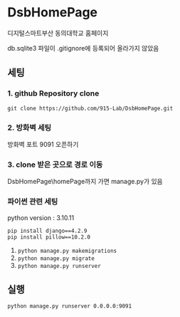 # DsbHomePage
디지털스마트부산 동의대학교 홈페이지

db.sqlite3 파일이 .gitignore에 등록되어 올라가지 않았음

## 세팅

### 1. github Repository clone
```git clone https://github.com/915-Lab/DsbHomePage.git```

### 2. 방화벽 세팅
방화벽 포트 9091 오픈하기

### 3. clone 받은 곳으로 경로 이동
DsbHomePage\homePage까지 가면 manage.py가 있음

### 파이썬 관련 세팅
python version : 3.10.11
```
pip install django==4.2.9
pip install pillow==10.2.0
```
1. ```python manage.py makemigrations```
2. ```python manage.py migrate```
3. ```python manage.py runserver```   

## 실행
```python manage.py runserver 0.0.0.0:9091```